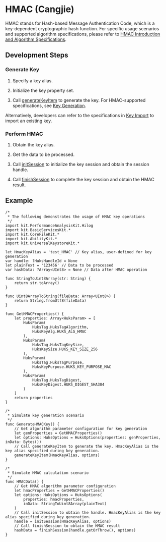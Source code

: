 # HMAC (Cangjie)

HMAC stands for Hash-based Message Authentication Code, which is a key-dependent cryptographic hash function. For specific usage scenarios and supported algorithm specifications, please refer to [HMAC Introduction and Algorithm Specifications](./cj-huks-hmac-overview.md).

## Development Steps

### Generate Key

1. Specify a key alias.

2. Initialize the key property set.

3. Call [generateKeyItem](../../../../API_Reference/source_en/UniversalKeystoreKit/cj-apis-security_huks.md#func-generatekeyitemstring-huksoptions) to generate the key. For HMAC-supported specifications, see [Key Generation](./cj-huks-key-generation-overview.md#supported-algorithms).

Alternatively, developers can refer to the specifications in [Key Import](./cj-huks-key-import-overview.md#supported-algorithms) to import an existing key.

### Perform HMAC

1. Obtain the key alias.

2. Get the data to be processed.

3. Call [initSession](../../../../API_Reference/source_en/UniversalKeystoreKit/cj-apis-security_huks.md#func-initsessionstring-huksoptions) to initialize the key session and obtain the session handle.

4. Call [finishSession](../../../../API_Reference/source_en/UniversalKeystoreKit/cj-apis-security_huks.md#func-finishsessionhukshandleid-huksoptions-bytes) to complete the key session and obtain the HMAC result.

## Example

<!-- compile -->

```cangjie
/*
 * The following demonstrates the usage of HMAC key operations
 */
import kit.PerformanceAnalysisKit.Hilog
import kit.BasicServicesKit.*
import kit.CoreFileKit.*
import kit.AbilityKit.*
import kit.UniversalKeystoreKit.*

let HmacKeyAlias = 'test_HMAC' // Key alias, user-defined for key generation
var handle: ?HuksHandleId = None
let plainText = '123456' // Data to be processed
var hashData: ?Array<UInt8> = None // Data after HMAC operation

func StringToUint8Array(str: String) {
    return str.toArray()
}

func Uint8ArrayToString(fileData: Array<UInt8>) {
    return String.fromUtf8(fileData)
}

func GetHMACProperties() {
    let properties: Array<HuksParam> = [
        HuksParam(
            HuksTag.HuksTagAlgorithm,
            HuksKeyAlg.HUKS_ALG_HMAC
        ),
        HuksParam(
            HuksTag.HuksTagKeySize,
            HuksKeySize.HUKS_KEY_SIZE_256
        ),
        HuksParam(
            HuksTag.HuksTagPurpose,
            HuksKeyPurpose.HUKS_KEY_PURPOSE_MAC
        ),
        HuksParam(
            HuksTag.HuksTagDigest,
            HuksKeyDigest.HUKS_DIGEST_SHA384
        )
    ]
    return properties
}

/*
 * Simulate key generation scenario
 */
func GenerateHMACKey() {
    // Get algorithm parameter configuration for key generation
    let genProperties = GetHMACProperties()
    let options: HuksOptions = HuksOptions(properties: genProperties, inData: Bytes())
    // Call generateKeyItem to generate the key. HmacKeyAlias is the key alias specified during key generation.
    generateKeyItem(HmacKeyAlias, options)
}

/*
 * Simulate HMAC calculation scenario
 */
func HMACData() {
    // Get HMAC algorithm parameter configuration
    let hmacProperties = GetHMACProperties()
    let options: HuksOptions = HuksOptions(
        properties: hmacProperties,
        inData: StringToUint8Array(plainText)
    )
    // Call initSession to obtain the handle. HmacKeyAlias is the key alias specified during key generation.
    handle = initSession(HmacKeyAlias, options)
    // Call finishSession to obtain the HMAC result
    hashData = finishSession(handle.getOrThrow(), options)
}
```